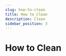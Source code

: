 ```yaml
---
slug: how-to-clean
title: How to Clean
description: Clean
sidebar_position: 3
---
```

# How to Clean